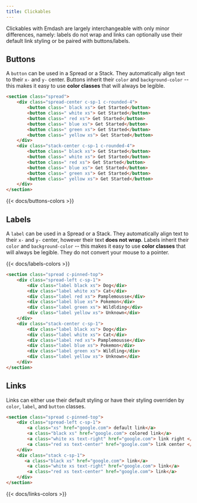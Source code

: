 ```yaml
---
title: Clickables
---
```


Clickables with Emdash are largely interchangeable with only minor differences, namely: labels do not wrap and links can optionally use their default link styling or be paired with buttons/labels.

## Buttons

A `button` can be used in a Spread or a Stack. They automatically align text to their `x-` and `y-`  center. Buttons inherit their `color` and `background-color` -- this makes it easy to use **color classes** that will always be legible. 

```html
<section class="spread"> 
    <div class="spread-center c-sp-1 c-rounded-4">
        <button class=" black xs"> Get Started</button>
        <button class=" white xs"> Get Started</button>
        <button class=" red xs"> Get Started</button>
        <button class=" blue xs"> Get Started</button>
        <button class=" green xs"> Get Started</button>
        <button class=" yellow xs"> Get Started</button>
    </div>
    <div class="stack-center c-sp-1 c-rounded-4">
        <button class=" black xs"> Get Started</button>
        <button class=" white xs"> Get Started</button>
        <button class=" red xs"> Get Started</button>
        <button class=" blue xs"> Get Started</button>
        <button class=" green xs"> Get Started</button>
        <button class=" yellow xs"> Get Started</button>
    </div>
</section>
```

{{< docs/buttons-colors >}}

## Labels 

A `label` can be used in a Spread or a Stack. They automatically align text to their `x-` and `y-`  center, however their text **does not wrap**. Labels inherit their `color` and `background-color` -- this makes it easy to use **color classes** that will always be legible. They do not convert your mouse to a pointer. 

{{< docs/labels-colors >}}

```html
<section class="spread c-pinned-top"> 
    <div class="spread-left c-sp-1">
        <div class="label black xs"> Dog</div>
        <div class="label white xs"> Cat</div>
        <div class="label red xs"> Pamplemousse</div>
        <div class="label blue xs"> Pokemon</div>
        <div class="label green xs"> Wildlding</div>
        <div class="label yellow xs"> Unknown</div>
    </div>
    <div class="stack-center c-sp-1">
        <div class="label black xs"> Dog</div>
        <div class="label white xs"> Cat</div>
        <div class="label red xs"> Pamplemousse</div>
        <div class="label blue xs"> Pokemon</div>
        <div class="label green xs"> Wildling</div>
        <div class="label yellow xs"> Unknown</div>
    </div>
</section> 
```

## Links 

Links can either use their default styling or have their styling overriden by `color`, `label`, and `button` classes.

```html
<section class="spread c-pinned-top"> 
    <div class="spread-left c-sp-1">
        <a class="xs" href="google.com"> default link</a>
        <a class="black xs" href="google.com"> colored link</a>
        <a class="white xs text-right" href="google.com"> link right </a>
        <a class="red xs text-center" href="google.com"> link center </a>
    </div>
    <div class="stack c-sp-1">
       <a class="black xs" href="google.com"> link</a>
        <a class="white xs text-right" href="google.com"> link</a>
        <a class="red xs text-center" href="google.com"> link</a>
    </div>
</section>
```

{{< docs/links-colors >}}